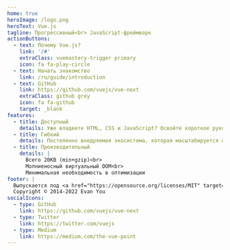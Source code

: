```yaml
---
home: true
heroImage: /logo.png
heroText: Vue.js
tagline: Прогрессивный<br> JavaScript-фреймворк
actionButtons:
  - text: Почему Vue.js?
    link: '/#'
    extraClass: vuemastery-trigger primary
    icon: fa fa-play-circle
  - text: Начать знакомство
    link: /ru/guide/introduction
  - text: GitHub
    link: https://github.com/vuejs/vue-next
    extraClass: github grey
    icon: fa fa-github
    target: _blank
features:
  - title: Доступный
    details: Уже владеете HTML, CSS и JavaScript? Освойте короткое руководство — и вперёд!
  - title: Гибкий
    details: Постепенно внедряемая экосистема, которая масштабируется от библиотеки до полнофункционального фреймворка.
  - title: Производительный
    details: |
      Всего 20KB (min+gzip)<br>
      Молниеносный виртуальный DOM<br>
      Минимальная необходимость в оптимизации
footer: |
  Выпускается под <a href="https://opensource.org/licenses/MIT" target="_blank" rel="noopener">Лицензией MIT</a><br>
  Copyright © 2014-2022 Evan You
socialIcons:
  - type: GitHub
    link: https://github.com/vuejs/vue-next
  - type: Twitter
    link: https://twitter.com/vuejs
  - type: Medium
    link: https://medium.com/the-vue-point
---
```


<common-vuemastery-video-modal/>
